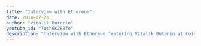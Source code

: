 ```yaml
---
title: "Interview with Ethereum"
date: 2014-07-24
author: "Vitalik Buterin"
youtube_id: "7Wih6K288fo"
description: "Interview with Ethereum featuring Vitalik Buterin at Coin Telegraph, July 24, 2014"
---
```

